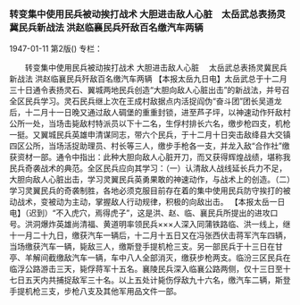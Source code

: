 ### 转变集中使用民兵被动挨打战术  大胆进击敌人心脏　太岳武总表扬灵冀民兵新战法  洪赵临襄民兵歼敌百名缴汽车两辆

1947-01-11
第2版()
专栏：

　　转变集中使用民兵被动挨打战术
    大胆进击敌人心脏
  　太岳武总表扬灵冀民兵新战法
    洪赵临襄民兵歼敌百名缴汽车两辆
    【本报太岳九日电】太岳武总于十二月三十日通令表扬灵石、翼城两地民兵创造“大胆向敌人心脏出击”的新战法，并号召全区民兵学习。灵石民兵继上次在王成村敌据点内活捉阎伪“奋斗团”团长吴道龙后，十二月十一日晚又通过敌人碉堡的重重封锁，进至芦子坪，以神速动作歼敌村公所一处，当场击毙敌村特派员以下十二名，生俘村排长六名，缴步枪四支，机枪一挺。又翼城民兵英雄申清谋同志，带六个民兵，于十二月十日突击敌绛县大交镇四区公所，当场活捉助理员、村长等三人，缴步手枪各一支，并龙入敌“合作社”缴获资材一部。通令中指出：此种大胆向敌人心脏开刀，而又获得辉煌战绩，堪称我民兵奇袭战术的典范。全区民兵应向其学习：（一）认清敌人战线延长兵力不足，大胆向敌人心脏出击，学习灵翼民兵英勇果敢的神速动作，与战术上的创造。（二）学习灵翼民兵的奇袭制胜，各地必须克服目前存在着的集中使用民兵防守挨打的被动战术，变被动为主动，掌握敌人行动规律，积极的向敌出击。
    【本报太岳一日电】（迟到）“不入虎穴，焉得虎子”，这是洪、赵、临、襄民兵所提出的进攻口号。洪洞爆炸英雄尚清福、黄道明率领民兵×××人深入同蒲铁路临、洪一线上，继十一月二十九日，缴获汽车一辆后，十二月十五日又在冯张西伏击蒋军汽车四辆，当场缴获汽车一辆，毙敌三人，缴斯登手提机枪三支。另一部民兵于十三日在甘亭、羊解间截缴敌汽车一辆，车中八人全部消灭，缴获步枪两支。临汾三区民兵在临浮公路游击三天，毙俘蒋军十五名。襄陵民兵深入临襄公路两侧，仅十三日至十七日五天内共捕捉敌军三十名。以上五处计毙伤俘敌九十六名，缴汽车二辆，斯登手提机枪三支，步枪八支及其他军用品文件一部。
